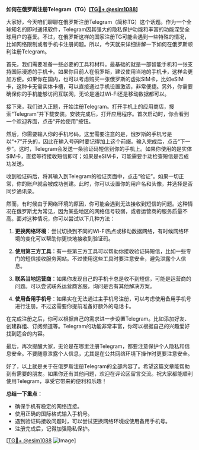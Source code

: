 **如何在俄罗斯注册Telegram（TG）[[TG💪+ @esim1088](https://t.me/s/esim1088)]**

大家好，今天咱们聊聊在俄罗斯注册Telegram（简称TG）这个话题。作为一个全球知名的即时通讯软件，Telegram因其强大的隐私保护功能和丰富的功能深受全球用户的喜爱。不过，在俄罗斯这样的国家注册TG可能会遇到一些特殊的情况，比如网络限制或者手机卡注册问题。所以，今天就来详细讲解一下如何在俄罗斯顺利注册Telegram。

首先，我们需要准备一些必要的工具和材料。最基础的就是一部智能手机和一张支持国际漫游的手机卡。如果你目前人在俄罗斯，建议使用当地的手机卡，这样会更加方便。如果你在国内，也可以考虑购买一张俄罗斯的虚拟SIM卡，比如eSIM卡，这种卡无需实体卡槽，可以直接通过手机设置激活，非常便捷。另外，你需要确保你的手机能够访问互联网，无论是通过Wi-Fi还是移动数据都可以。

接下来，我们进入正题，开始注册Telegram。打开手机上的应用商店，搜索“Telegram”并下载安装。安装完成后，打开应用程序。首次启动时，你会看到一个欢迎界面，点击“开始使用”按钮。

然后，你需要输入你的手机号码。这里需要注意的是，俄罗斯的手机号是以“+7”开头的，因此在输入号码时要记得加上这个前缀。输入完成后，点击“下一步”。这时，Telegram会发送一条验证码短信到你的手机上。如果你使用的是实体SIM卡，直接等待接收短信即可；如果是eSIM卡，可能需要手动检查短信是否成功发送。

收到验证码后，将其输入到Telegram的验证页面中，点击“验证”。如果一切正常，你的账户就会被成功创建。此时，你可以设置你的用户名和头像，并选择是否同步通讯录。

然而，有时候由于网络环境的原因，你可能会遇到无法接收到短信的问题。这种情况在俄罗斯尤为常见，因为某些地区的网络信号较弱，或者运营商的服务质量不高。面对这种情况，你可以尝试以下几种方法：

1. **更换网络环境**：尝试切换到不同的Wi-Fi热点或移动数据网络，有时候网络环境的变化可以帮助你更快地接收到验证码。
   
2. **使用第三方工具**：有一些第三方工具可以帮助你接收验证码短信，比如一些专门的短信接收服务网站。不过使用这些工具时要注意安全，避免泄露个人信息。

3. **联系当地运营商**：如果你发现自己的手机卡总是收不到短信，可能是运营商的问题。可以尝试联系运营商客服，询问是否有其他解决方案。

4. **使用备用手机号**：如果实在无法通过主手机号注册，可以考虑使用备用手机号进行注册。不过这需要你提前准备好额外的电话卡。

在完成注册之后，你可以根据自己的需求进一步设置Telegram。比如添加好友、创建群组、订阅频道等。Telegram的功能非常丰富，你可以根据自己的兴趣爱好找到适合的内容。

最后，再次提醒大家，无论是在哪里注册Telegram，都要注意保护个人隐私和信息安全。不要随意泄露个人信息，尤其是在公共网络环境下操作时更要注意安全。

好了，以上就是关于在俄罗斯注册Telegram的全部内容了。希望这篇文章能帮助到有需要的朋友。如果你还有其他问题，欢迎在评论区留言交流。祝大家都能顺利使用Telegram，享受它带来的便利和乐趣！

**总结一下重点：**
- 确保手机有稳定的网络连接。
- 使用正确的国际格式输入手机号。
- 遇到验证码接收问题时，可以尝试更换网络环境或使用备用手机号。
- 注册完成后，记得加强隐私保护。

[[TG💪+ @esim1088](https://t.me/s/esim1088) ![Image](https://i.postimg.cc/4NQfJmqS/Snipaste-2025-05-13-00-14-12.png)]